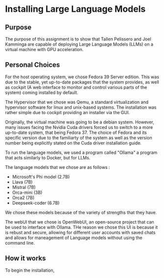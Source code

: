 # Installing Large Language Models

## Purpose

The purpose of this assignment is to show that Tallen Pelissero and Joel Kamminga are capable of deploying Large Language Models (LLMs) on a virtual machine with GPU acceleration.

## Personal Choices

For the host operating system, we chose Fedora 39 Server edition. This was due to the stable, yet up-to-date packages that the system provides, as well as cockpit (A web interface to monitor and control various parts of the system) coming installed by default.

The Hypervisor that we chose was Qemu, a standard virtualization and hypervisor software for linux and unix-based systems. The installation was rather simple due to cockpit providing an installer via the GUI.

Originally, the virtual machine was going to be a debian system. However, many issues facing the Nvidia Cuda drivers forced us to switch to a more up-to-date system, that being Fedora 37. The choice of Fedora and its specific version due to the familiarty of the system as well as the version number being explicitly stated on the Cuda driver installation guide.

To run the language models, we used a program called "Ollama" a program that acts similarly to Docker, but for LLMs. 

The language models that we chose are as follows :
- Microsoft's Phi model (2.7B)
- Llava (7B)
- Mistral (7B)
- Orca-mini (3B)
- Orca2 (7B)
- Deepseek-coder (6.7B)

We chose these models because of the variety of strengths that they have.

The webUI that we chose is OpenWebUI, an open-source project that can be used to interface with Ollama. THe reason we chose this UI is because it is rebust and secure, allowing for different user accounts with saved chats and allows for maneagement of Language models without using the command line.

## How it works

To begin the installation, 